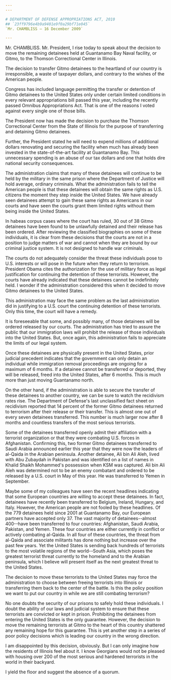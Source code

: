 ```yaml
---
---

# DEPARTMENT OF DEFENSE APPROPRIATIONS ACT, 2010
## `23ff9796e4b9a9401e9f0a29bf71e045`
`Mr. CHAMBLISS — 16 December 2009`

---
```



Mr. CHAMBLISS. Mr. President, I rise today to speak about the 
decision to move the remaining detainees held at Guantanamo Bay Naval 
facility, or Gitmo, to the Thomson Correctional Center in Illinois.

The decision to transfer Gitmo detainees to the heartland of our 
country is irresponsible, a waste of taxpayer dollars, and contrary to 
the wishes of the American people.

Congress has included language permitting the transfer or detention 
of Gitmo detainees to the United States only under certain limited 
conditions in every relevant appropriations bill passed this year, 
including the recently passed Omnibus Appropriations Act. That is one 
of the reasons I voted against every single one of those bills.

The President now has made the decision to purchase the Thomson 
Correctional Center from the State of Illinois for the purpose of 
transferring and detaining Gitmo detainees.

Further, the President stated he will need to expend millions of 
additional dollars renovating and securing the facility when much has 
already been invested in the state-of-the-art facility at Guantanamo 
Bay. This unnecessary spending is an abuse of our tax dollars and one 
that holds dire national security consequences.

The administration claims that many of these detainees will continue 
to be held by the military in the same prison where the Department of 
Justice will hold average, ordinary criminals. What the administration 
fails to tell the American people is that these detainees will obtain 
the same rights as U.S. citizens the moment they step inside the United 
States. We have already seen detainees attempt to gain these same 
rights as Americans in our courts and have seen the courts grant them 
limited rights without them being inside the United States.

In habeas corpus cases where the court has ruled, 30 out of 38 Gitmo 
detainees have been found to be unlawfully detained and their release 
has been ordered. After reviewing the classified biographies on some of 
these individuals, it is clear from these decisions that the courts are 
not in a position to judge matters of war and cannot when they are 
bound by our criminal justice system. It is not designed to handle war 
criminals.

The courts do not adequately consider the threat these individuals 
pose to U.S. interests or will pose in the future when they return to 
terrorism. President Obama cites the authorization for the use of 
military force as legal justification for continuing the detention of 
these terrorists. However, the courts have already indicated that these 
detainees cannot be indefinitely held. I wonder if the administration 
considered this when it decided to move Gitmo detainees to the United 
States.

This administration may face the same problem as the last 
administration did in justifying to a U.S. court the continuing 
detention of these terrorists. Only this time, the court will have a 
remedy.

It is foreseeable that some, and possibly many, of those detainees 
will be ordered released by our courts. The administration has tried to 
assure the public that our immigration laws will prohibit the release 
of those individuals into the United States. But, once again, this 
administration fails to appreciate the limits of our legal system.


Once these detainees are physically present in the United States, prior 
judicial precedent indicates that the government can only detain an 
individual while immigration removal proceedings are ongoing for a 
maximum of 6 months. If a detainee cannot be transferred or deported, 
they will be released, freed into the United States, after 6 months. 
This is much more than just moving Guantanamo north.

On the other hand, if the administration is able to secure the 
transfer of these detainees to another country, we can be sure to watch 
the recidivism rates rise. The Department of Defense's last 
unclassified fact sheet on recidivism reported that 14 percent of the 
former Gitmo detainees returned to terrorism after their release or 
their transfer. This is almost one out of every seven detainees 
transferred. This number is much larger now after 8 months and 
countless transfers of the most serious terrorists.

Some of the detainees transferred openly admit their affiliation with 
a terrorist organization or that they were combating U.S. forces in 
Afghanistan. Confirming this, two former Gitmo detainees transferred to 
Saudi Arabia announced earlier this year that they were now the leaders 
of al-Qaida in the Arabian peninsula. Another detainee, Ali bin Ali 
Aleh, lived with Abu Zubaydah in Pakistan and was identified on a list 
of names in Khalid Shaikh Mohammed's possession when KSM was captured. 
Ali bin Ali Aleh was determined not to be an enemy combatant and 
ordered to be released by a U.S. court in May of this year. He was 
transferred to Yemen in September.

Maybe some of my colleagues have seen the recent headlines indicating 
that some European countries are willing to accept these detainees. In 
fact, detainees have recently been transferred to Belgium, Ireland, 
Hungary, and Italy. However, the American people are not fooled by 
these headlines. Of the 779 detainees held since 2001 at Guantanamo 
Bay, our European partners have accepted only 37. The vast majority of 
detainees--almost 400--have been transferred to four countries: 
Afghanistan, Saudi Arabia, Pakistan, and Yemen. These four countries 
are either currently in conflict or actively combating al-Qaida. In all 
four of these countries, the threat from al-Qaida and associate 
militants has done nothing but increase over the past few years. Yet 
the United States is sending back hundreds of terrorists to the most 
volatile regions of the world--South Asia, which poses the greatest 
terrorist threat currently to the homeland and to the Arabian 
peninsula, which I believe will present itself as the next greatest 
threat to the United States.

The decision to move these terrorists to the United States may force 
the administration to choose between freeing terrorists into Illinois 
or transferring them back to the center of the battle. Is this the 
policy position we want to put our country in while we are still 
combating terrorism?

No one doubts the security of our prisons to safely hold these 
individuals. I doubt the ability of our laws and judicial system to 
ensure that these terrorists are convicted or kept in prison. 
Prohibiting the detainees from entering the United States is the only 
guarantee. However, the decision to move the remaining terrorists at 
Gitmo to the heart of this country shattered any remaining hope for 
this guarantee. This is yet another step in a series of poor policy 
decisions which is leading our country in the wrong direction.

I am disappointed by this decision, obviously. But I can only imagine 
how the residents of Illinois feel about it. I know Georgians would not 
be pleased with housing over 200 of the most serious and hardened 
terrorists in the world in their backyard.

I yield the floor and suggest the absence of a quorum.
